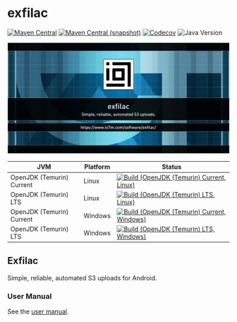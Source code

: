 exfilac
===

[![Maven Central](https://img.shields.io/maven-central/v/com.io7m.exfilac/com.io7m.exfilac.svg?style=flat-square)](http://search.maven.org/#search%7Cga%7C1%7Cg%3A%22com.io7m.exfilac%22)
[![Maven Central (snapshot)](https://img.shields.io/maven-metadata/v?metadataUrl=https%3A%2F%2Fcentral.sonatype.com%2Frepository%2Fmaven-snapshots%2Fcom%2Fio7m%2Fexfilac%2Fcom.io7m.exfilac%2Fmaven-metadata.xml&style=flat-square)](https://central.sonatype.com/repository/maven-snapshots/com/io7m/exfilac/)
[![Codecov](https://img.shields.io/codecov/c/github/io7m-com/exfilac.svg?style=flat-square)](https://codecov.io/gh/io7m-com/exfilac)
![Java Version](https://img.shields.io/badge/17-java?label=java&color=e65cc3)

![com.io7m.exfilac](./src/site/resources/exfilac.jpg?raw=true)

| JVM | Platform | Status |
|-----|----------|--------|
| OpenJDK (Temurin) Current | Linux | [![Build (OpenJDK (Temurin) Current, Linux)](https://img.shields.io/github/actions/workflow/status/io7m-com/exfilac/main.linux.temurin.current.yml)](https://www.github.com/io7m-com/exfilac/actions?query=workflow%3Amain.linux.temurin.current)|
| OpenJDK (Temurin) LTS | Linux | [![Build (OpenJDK (Temurin) LTS, Linux)](https://img.shields.io/github/actions/workflow/status/io7m-com/exfilac/main.linux.temurin.lts.yml)](https://www.github.com/io7m-com/exfilac/actions?query=workflow%3Amain.linux.temurin.lts)|
| OpenJDK (Temurin) Current | Windows | [![Build (OpenJDK (Temurin) Current, Windows)](https://img.shields.io/github/actions/workflow/status/io7m-com/exfilac/main.windows.temurin.current.yml)](https://www.github.com/io7m-com/exfilac/actions?query=workflow%3Amain.windows.temurin.current)|
| OpenJDK (Temurin) LTS | Windows | [![Build (OpenJDK (Temurin) LTS, Windows)](https://img.shields.io/github/actions/workflow/status/io7m-com/exfilac/main.windows.temurin.lts.yml)](https://www.github.com/io7m-com/exfilac/actions?query=workflow%3Amain.windows.temurin.lts)|
## Exfilac 

Simple, reliable, automated S3 uploads for Android.

### User Manual

See the [user manual](https://www.io7m.com/software/exfilac/documentation/index-m.xhtml).


